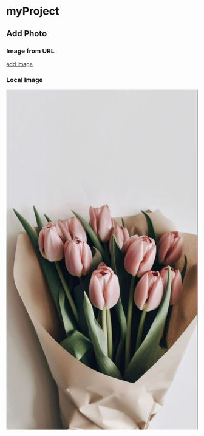 # myProject

## Add Photo

### Image from URL

[add image](https://th.bing.com/th/id/OIP.6udx6JTh5XbxKKeE0Fu61AHaEW?rs=1&pid=ImgDetMain)

### Local Image

![adding photo](./img1.jpg)

